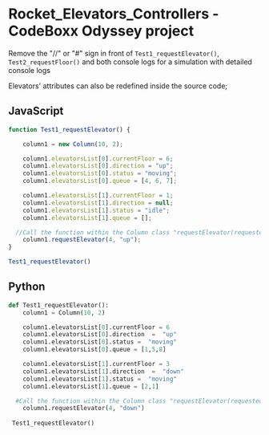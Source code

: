 # Rocket_Elevators_Controllers - CodeBoxx Odyssey project


Remove the "//" or "#" sign in front of `Test1_requestElevator()`, `Test2_requestFloor()` and both console logs for a simulation with detailed console logs

Elevators' attributes can also be redefined inside the source code;

JavaScript
---------------------------------------
```javascript
function Test1_requestElevator() {

	column1 = new Column(10, 2);

	column1.elevatorsList[0].currentFloor = 6;
  	column1.elevatorsList[0].direction = "up";
  	column1.elevatorsList[0].status = "moving";
	column1.elevatorsList[0].queue = [4, 6, 7];

	column1.elevatorsList[1].currentFloor = 1;
	column1.elevatorsList[1].direction = null;
	column1.elevatorsList[1].status = "idle";
	column1.elevatorsList[1].queue = [];

  //Call the function within the Column class "requestElevator(requestedFloor, direction)"
	column1.requestElevator(4, "up");
}

Test1_requestElevator()
```

Python
---------------------------------------
```python
def Test1_requestElevator():
    column1 = Column(10, 2)

    column1.elevatorsList[0].currentFloor = 6
    column1.elevatorsList[0].direction  =  "up"
    column1.elevatorsList[0].status =  "moving"
    column1.elevatorsList[0].queue = [1,5,8]

    column1.elevatorsList[1].currentFloor = 3
    column1.elevatorsList[1].direction  =  "down"
    column1.elevatorsList[1].status =  "moving"
    column1.elevatorsList[1].queue = [2,1]

  #Call the function within the Column class "requestElevator(requestedFloor, direction)"
    column1.requestElevator(4, "down")
 
 Test1_requestElevator()
```
